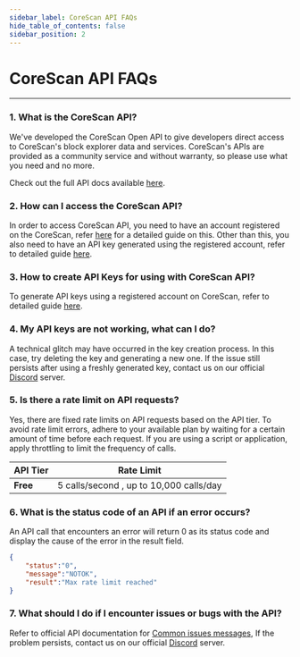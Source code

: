 ```yaml
---
sidebar_label: CoreScan API FAQs
hide_table_of_contents: false
sidebar_position: 2
---
```


# CoreScan API FAQs
---

### 1. What is the CoreScan API?

We've developed the CoreScan Open API to give developers direct access to CoreScan's block explorer data and services. CoreScan's APIs are provided as a community service and without warranty, so please use what you need and no more.

Check out the full API docs available [here](https://docs.coredao.org/api/).

### 2. How can I access the CoreScan API?

In order to access CoreScan API, you need to have an account registered on the CoreScan, refer [here](https://docs.coredao.org/api/tutorials/creating-an-account) for a detailed guide on this. Other than this, you also need to have an API key generated using the registered account, refer to detailed guide [here](https://docs.coredao.org/api/tutorials/generate-an-api-key).

### 3. How to create API Keys for using with CoreScan API?

To generate API keys using a registered account on CoreScan, refer to detailed guide [here](https://docs.coredao.org/api/tutorials/generate-an-api-key).

### 4. My API keys are not working, what can I do?

A technical glitch may have occurred in the key creation process. In this case, try deleting the key and generating a new one.​ If the issue still persists after using a freshly generated key, contact us on our official [Discord](https://discord.com/invite/coredaoofficial) server.

### 5. Is there a rate limit on API requests?

Yes, there are fixed rate limits on API requests based on the API tier. To avoid rate limit errors, adhere to your available plan by waiting for a certain amount of time before each request. If you are using a script or application, apply throttling to limit the frequency of calls.

| **API Tier** | **Rate Limit** |
| ------------ | -------------- |
| **Free**     | 5 calls/second , up to 10,000 calls/day |

### 6. What is the status code of an API if an error occurs?

An API call that encounters an error will return 0 as its status code and display the cause of the error in the result field.

```json
{
    "status":"0",
    "message":"NOTOK",
    "result":"Max rate limit reached"
}
```

### 7. What should I do if I encounter issues or bugs with the API?

Refer to official API documentation for [Common issues messages](https://docs.coredao.org/api/tutorials/common-error-messages), If the problem persists, contact us on our official [Discord](https://discord.com/invite/coredaoofficial) server.

